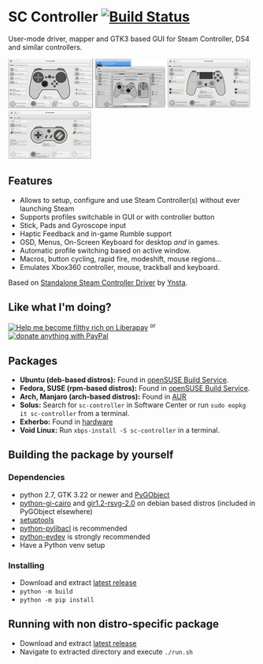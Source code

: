 # SC Controller [![Build Status](https://travis-ci.org/kozec/sc-controller.svg?branch=master)](https://travis-ci.org/kozec/sc-controller)


User-mode driver, mapper and GTK3 based GUI for Steam Controller, DS4 and similar controllers.

[![screenshot1](docs/screenshot1-tn.png?raw=true)](docs/screenshot1.png?raw=true)
[![screenshot2](docs/screenshot2-tn.png?raw=true)](docs/screenshot2.png?raw=true)
[![screenshot3](docs/screenshot3-tn.png?raw=true)](docs/screenshot3.png?raw=true)
[![screenshot3](docs/screenshot4-tn.png?raw=true)](docs/screenshot4.png?raw=true)

## Features
- Allows to setup, configure and use Steam Controller(s) without ever launching Steam
- Supports profiles switchable in GUI or with controller button
- Stick, Pads and Gyroscope input
- Haptic Feedback and in-game Rumble support
- OSD, Menus, On-Screen Keyboard for desktop *and* in games.
- Automatic profile switching based on active window.
- Macros, button cycling, rapid fire, modeshift, mouse regions...
- Emulates Xbox360 controller, mouse, trackball and keyboard.

Based on [Standalone Steam Controller Driver](https://github.com/ynsta/steamcontroller) by [Ynsta](https://github.com/ynsta).

## Like what I'm doing?

[![Help me become filthy rich on Liberapay](https://img.shields.io/badge/Help%20me%20become%20filthy%20rich%20on-Liberapay-yellow.svg)](https://liberapay.com/kozec) <sup>or</sup> [![donate anything with PayPal](https://img.shields.io/badge/donate_anything_with-Paypal-blue.svg)](https://www.paypal.com/cgi-bin/webscr?cmd=_donations&business=77DQD3L9K8RPU&lc=SK&item_name=kozec&item_number=scc&currency_code=EUR&bn=PP%2dDonationsBF%3abtn_donate_LG%2egif%3aNonHosted)

## Packages

 - **Ubuntu (deb-based distros):** Found in [openSUSE Build Service](https://software.opensuse.org/download.html?project=home%3Akozec&package=sc-controller).
 - **Fedora, SUSE (rpm-based distros):** Found in [openSUSE Build Service](https://software.opensuse.org/download.html?project=home%3Akozec&package=sc-controller).
 - **Arch, Manjaro (arch-based distros):** Found in [AUR](https://aur.archlinux.org/packages/sc-controller-git/)
 - **Solus:** Search for `sc-controller` in Software Center or run `sudo eopkg it sc-controller` from a terminal.
 - **Exherbo:** Found in [hardware](https://git.exherbo.org/summer/packages/input/sc-controller)
 - **Void Linux:** Run `xbps-install -S sc-controller` in a terminal.


## Building the package by yourself

### Dependencies
  - python 2.7, GTK 3.22 or newer and [PyGObject](https://live.gnome.org/PyGObject)
  - [python-gi-cairo](https://packages.debian.org/sid/python-gi-cairo) and [gir1.2-rsvg-2.0](https://packages.debian.org/sid/gir1.2-rsvg-2.0) on debian based distros (included in PyGObject elsewhere)
  - [setuptools](https://pypi.python.org/pypi/setuptools)
  - [python-pylibacl](http://pylibacl.k1024.org/) is recommended
  - [python-evdev](https://python-evdev.readthedocs.io/en/latest/) is strongly recommended
  - Have a Python venv setup

### Installing
  - Download and extract  [latest release](https://github.com/kozec/sc-controller/releases/latest)
  - `python -m build`
  - `python -m pip install`


## Running with non distro-specific package          
  - Download and extract [latest release](https://github.com/kozec/sc-controller/releases/latest)
  - Navigate to extracted directory and execute `./run.sh`
